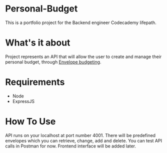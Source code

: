 # Personal-Budget
This is a portfolio project for the Backend engineer Codecademy lifepath.

# What's it about
Project represents an API that will allow the user to create and manage their personal budget, through [Envelope budgeting](https://www.thebalancemoney.com/what-is-envelope-budgeting-1293682).

# Requirements
- Node
- ExpressJS

# How To Use
API runs on your localhost at port number 4001. There will be predefined envelopes which you can retrieve, change, add and delete. You can test API calls in Postman for now. Frontend interface will be added later.

